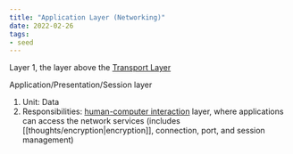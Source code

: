 ```yaml
---
title: "Application Layer (Networking)"
date: 2022-02-26
tags:
- seed
---
```


Layer 1, the layer above the [Transport Layer](thoughts/Transport%20Layer.md)

Application/Presentation/Session layer
1. Unit: Data
2. Responsibilities: [human-computer interaction](thoughts/human%20computer%20interaction.md) layer, where applications can access the network services (includes [[thoughts/encryption|encryption]], connection, port, and session management)

